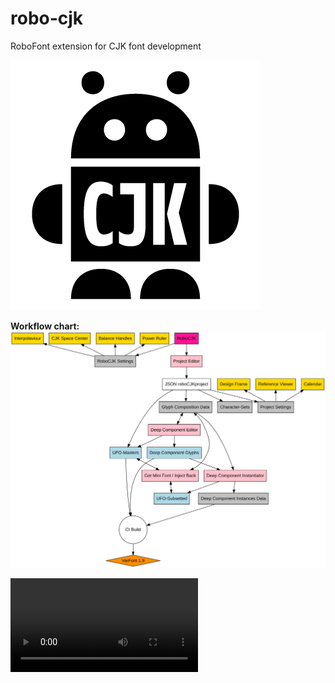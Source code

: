 # robo-cjk
RoboFont extension for CJK font development

![Icon](https://github.com/BlackFoundryCom/robo-cjk/blob/master/documentation/icon.png)

**Workflow chart:**
![RoboCJK](https://github.com/BlackFoundryCom/robo-cjk/blob/master/documentation/diagram.svg)


![DeepComponentDemo](https://github.com/BlackFoundryCom/robo-cjk/blob/master/documentation/DeepComponentEditorDemo.mp4)
